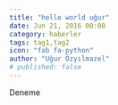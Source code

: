 ```yaml
---
title: "hello world uğur"
date: Jun 21, 2016 00:00
category: haberler
tags: tag1,tag2
icon: "fab fa-python"
author: "Uğur Özyılmazel"
# published: false
---
```


Deneme